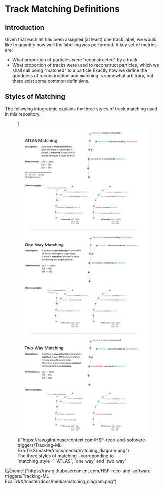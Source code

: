 # Track Matching Definitions

## Introduction

Given that each hit has been assigned (at least) one track label, we would like to quantify how well the labelling was performed. A key set of metrics are:
- What proportion of particles were "reconstructed" by a track
- What proportion of tracks were used to reconstruct particles, which we shall call being "matched" to a particle
Exactly how we define the goodness of reconstruction and matching is somewhat arbitrary, but there exist some common definitions.

## Styles of Matching

The following infographic explains the three styles of track matching used in this repository.

<figure>
  [<img src="https://raw.githubusercontent.com/HSF-reco-and-software-triggers/Tracking-ML-Exa.TrkX/master/docs/media/matching_diagram.png"/>]("https://raw.githubusercontent.com/HSF-reco-and-software-triggers/Tracking-ML-Exa.TrkX/master/docs/media/matching_diagram.png")
  <figcaption>The three styles of matching - correponding to `matching_style=` `ATLAS`, `one_way` and `two_way`</figcaption>
</figure>

[![name]("https://raw.githubusercontent.com/HSF-reco-and-software-triggers/Tracking-ML-Exa.TrkX/master/docs/media/matching_diagram.png")]("https://raw.githubusercontent.com/HSF-reco-and-software-triggers/Tracking-ML-Exa.TrkX/master/docs/media/matching_diagram.png")